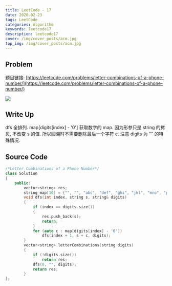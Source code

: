 ```yaml
---
title: LeetCode - 17
date: 2020-02-23
tags: LeetCode
categories: Algorithm
keywords: leetcode17
description: leetcode17
cover: /img/cover_posts/acm.jpg
top_img: /img/cover_posts/acm.jpg
---
```

## Problem

题目链接: [https://leetcode.com/problems/letter-combinations-of-a-phone-number/](https://leetcode.com/problems/letter-combinations-of-a-phone-number/)

![](/img/img_posts/leetcode17.png)

## Write Up

dfs 全排列.
map[digits[index] - '0'] 获取数字的 map.
因为形参只是 string 的拷贝, 不改变 s 的值.
所以回溯时不需要删除最后一个字符 c.
注意 digits 为 "" 的特殊情况.

## Source Code

``` c++
/*Letter Combinations of a Phone Number*/
class Solution
{
	public:
		vector<string> res;
		string map[10] = {"", "", "abc", "def", "ghi", "jkl", "mno", "pqrs", "tuv", "wxyz"};
		void dfs(int index, string s, string& digits)
		{
			if (index == digits.size())
			{
				res.push_back(s);
				return;
			}
			for (auto c : map[digits[index] - '0'])
				dfs(index + 1, s + c, digits);
		}
		vector<string> letterCombinations(string digits)
		{
			if (!digits.size())
				return res;
			dfs(0, "", digits);
			return res;
		}
};
```
